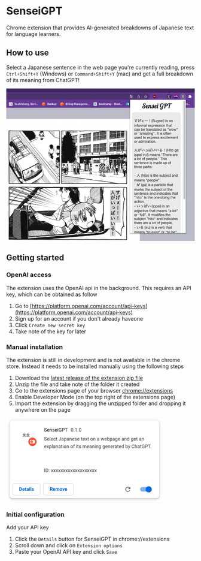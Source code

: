 # SenseiGPT
Chrome extension that provides AI-generated breakdowns of Japanese text for language learners.

## How to use

Select a Japanese sentence in the web page you're currently reading, press `Ctrl+Shift+Y` (Windows) or `Command+Shift+Y` (mac) and get a full breakdown of its meaning from ChatGPT!

![Screenshot of SenseiGPT in action - explaining text in a manga reader application.](img/screenshot1.png)

## Getting started

### OpenAI access
The extension uses the OpenAI api in the background. This requires an API key, which can be obtained as follow
1. Go to [https://platform.openai.com/account/api-keys](https://platform.openai.com/account/api-keys)
2. Sign up for an account if you don't already haveone
3. Click `Create new secret key`
4. Take note of the key for later

### Manual installation

The extension is still in development and is not available in the chrome store. Instead it needs to be installed manually using the following steps

1. Download the [latest release of the extension zip file](https://github.com/ceno/sensei-gpt/releases/download/v0.1/sensei-gpt-0.1.zip)
2. Unzip the file and take note of the folder it created
3. Go to the extensions page of your browser [chrome://extensions](chrome://extensions)
4. Enable Developer Mode (on the top right of the extensions page)
5. Import the extension by dragging the unzipped folder and dropping it anywhere on the page

![Screenshot of SenseiGPT installed in the browser.](img/extension_screenshot.png)

### Initial configuration

Add your API key
1. Click the `Details` button for SenseiGPT in chrome://extensions
2. Scroll down and click on `Extension options`
3. Paste your OpenAI API key and click `Save`

